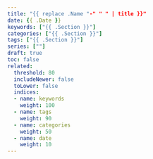 ```yaml
---
title: "{{ replace .Name "-" " " | title }}"
date: {{ .Date }}
keywords: ["{{ .Section }}"]
categories: ["{{ .Section }}"]
tags: ["{{ .Section }}"]
series: [""]
draft: true
toc: false
related:
  threshold: 80
  includeNewer: false
  toLower: false
  indices:
  - name: keywords
    weight: 100
  - name: tags
    weight: 90
  - name: categories
    weight: 50
  - name: date
    weight: 10
---
```


